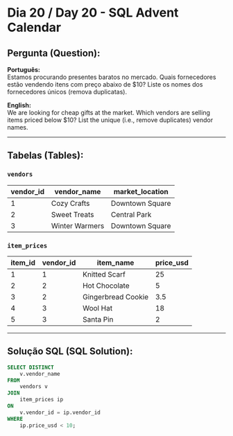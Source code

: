 # Dia 20 / Day 20 - SQL Advent Calendar

## Pergunta (Question):
**Português:**  
Estamos procurando presentes baratos no mercado. Quais fornecedores estão vendendo itens com preço abaixo de $10? Liste os nomes dos fornecedores únicos (remova duplicatas).

**English:**  
We are looking for cheap gifts at the market. Which vendors are selling items priced below $10? List the unique (i.e., remove duplicates) vendor names.

---

## Tabelas (Tables):

### `vendors`

| vendor_id | vendor_name    | market_location |
|-----------|----------------|-----------------|
| 1         | Cozy Crafts    | Downtown Square |
| 2         | Sweet Treats   | Central Park    |
| 3         | Winter Warmers | Downtown Square |

### `item_prices`

| item_id | vendor_id | item_name         | price_usd |
|---------|-----------|-------------------|-----------|
| 1       | 1         | Knitted Scarf     | 25        |
| 2       | 2         | Hot Chocolate     | 5         |
| 3       | 2         | Gingerbread Cookie| 3.5       |
| 4       | 3         | Wool Hat          | 18        |
| 5       | 3         | Santa Pin         | 2         |

---

## Solução SQL (SQL Solution):
```sql
SELECT DISTINCT 
    v.vendor_name
FROM 
    vendors v
JOIN 
    item_prices ip 
ON 
    v.vendor_id = ip.vendor_id
WHERE 
    ip.price_usd < 10;
